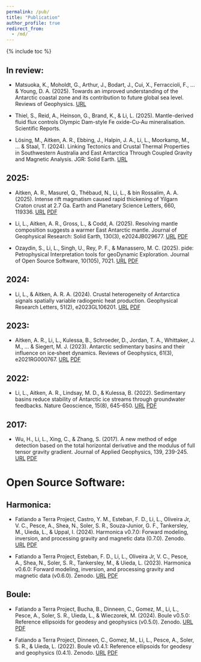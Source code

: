 ```yaml
---
permalink: /pub/
title: "Publication"
author_profile: true
redirect_from: 
  - /md/
---
```


{% include toc %}

## In review:

* Matsuoka, K., Moholdt, G., Arthur, J., Bodart, J., Cui, X., Ferraccioli, F., ... & Young, D. A. (2025). Towards an improved understanding of the Antarctic coastal zone and its contribution to future global sea level. Reviews of Geophysics. [URL](https://essopenarchive.org/doi/full/10.22541/essoar.175241971.19851046)

* Thiel, S., Reid, A., Heinson, G., Brand, K., & Li, L. (2025). Mantle-derived fluid flux controls Olympic Dam-style Fe oxide-Cu-Au mineralisation. Scientific Reports. 

* Lösing, M., Aitken, A. R., Ebbing, J., Halpin, J. A., Li, L., Moorkamp, M., ... & Staal, T. (2024). Linking Tectonics and Crustal Thermal Properties in Southwestern Australia and East Antarctica Through Coupled Gravity and Magnetic Analysis. JGR: Solid Earth. [URL](https://doi.org/10.22541/essoar.173343472.27550878/v1)

## 2025:

* Aitken, A. R., Masurel, Q., Thébaud, N., Li, L., & bin Rossalim, A. A. (2025). Intense rift magmatism caused rapid thickening of Yilgarn Craton crust at 2.7 Ga. Earth and Planetary Science Letters, 660, 119336. [URL](https://doi.org/10.1016/j.epsl.2025.119336) [PDF](../files/2025_Aitken_EPSL.pdf)

* Li, L., Aitken, A. R., Gross, L., & Codd, A. (2025). Resolving mantle composition suggests a warmer East Antarctic mantle. Journal of Geophysical Research: Solid Earth, 130(3), e2024JB029677. [URL](https://doi.org/10.1029/2024JB029677) [PDF](../files/2025_Li_JGR.pdf)

* Ozaydin, S., Li, L., Singh, U., Rey, P. F., & Manassero, M. C. (2025). pide: Petrophysical Interpretation tools for geoDynamic Exploration. Journal of Open Source Software, 10(105), 7021. [URL](https://doi.org/10.21105/joss.07021) [PDF](../files/2025_Ozaydin_JOSS.pdf)

## 2024:

* Li, L., & Aitken, A. R. A. (2024). Crustal heterogeneity of Antarctica signals spatially variable radiogenic heat production. Geophysical Research Letters, 51(2), e2023GL106201. [URL](https://doi.org/10.1029/2023GL106201) [PDF](../files/2024_Li_GRL.pdf)

## 2023:

* Aitken, A. R., Li, L., Kulessa, B., Schroeder, D., Jordan, T. A., Whittaker, J. M., ... & Siegert, M. J. (2023). Antarctic sedimentary basins and their influence on ice‐sheet dynamics. Reviews of Geophysics, 61(3), e2021RG000767. [URL](https://doi.org/10.1029/2021RG000767) [PDF](../files/2023_Aitken_ROG.pdf)

## 2022:

* Li, L., Aitken, A. R., Lindsay, M. D., & Kulessa, B. (2022). Sedimentary basins reduce stability of Antarctic ice streams through groundwater feedbacks. Nature Geoscience, 15(8), 645-650. [URL](https://doi.org/10.1038/s41561-022-00992-5) [PDF](../files/2022_Li_NG.pdf)

## 2017:

* Wu, H., Li, L., Xing, C., & Zhang, S. (2017). A new method of edge detection based on the total horizontal derivative and the modulus of full tensor gravity gradient. Journal of Applied Geophysics, 139, 239-245. [URL](https://doi.org/10.1016/j.jappgeo.2017.02.026) [PDF](../files/2017_Wu_JAG.pdf)

# Open Source Software:

## Harmonica:

* Fatiando a Terra Project, Castro, Y. M., Esteban, F. D., Li, L., Oliveira Jr, V. C., Pesce, A., Shea, N., Soler, S. R., Souza-Junior, G. F., Tankersley, M., Uieda, L., & Uppal, I. (2024). Harmonica v0.7.0: Forward modeling, inversion, and processing gravity and magnetic data (0.7.0). Zenodo. [URL](https://doi.org/10.5281/zenodo.13308312) [PDF](../files/2024_Fatiando_Harmonica_V07.pdf)

* Fatiando a Terra Project, Esteban, F. D., Li, L., Oliveira Jr, V. C., Pesce, A., Shea, N., Soler, S. R., Tankersley, M., & Uieda, L. (2023). Harmonica v0.6.0: Forward modeling, inversion, and processing gravity and magnetic data (v0.6.0). Zenodo. [URL](https://doi.org/10.5281/zenodo.7690145) [PDF](../files/2023_Fatiando_Harmonica_V06.pdf)

## Boule:

* Fatiando a Terra Project, Bucha, B., Dinneen, C., Gomez, M., Li, L., Pesce, A., Soler, S. R., Uieda, L., & Wieczorek, M. (2024). Boule v0.5.0: Reference ellipsoids for geodesy and geophysics (v0.5.0). Zenodo. [URL](https://doi.org/10.5281/zenodo.13975491) [PDF](../files/2024_Fatiando_Boule_V05.pdf)

* Fatiando a Terra Project, Dinneen, C., Gomez, M., Li, L., Pesce, A., Soler, S. R., & Uieda, L. (2022). Boule v0.4.1: Reference ellipsoids for geodesy and geophysics (0.4.1). Zenodo. [URL](https://doi.org/10.5281/zenodo.7258175) [PDF](../files/2022_Fatiando_Boule_V041.pdf)